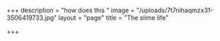 +++
description = "how does this "
image = "/uploads/7t7nihaqmzx31-3506419733.jpg"
layout = "page"
title = "The slime life"

+++
